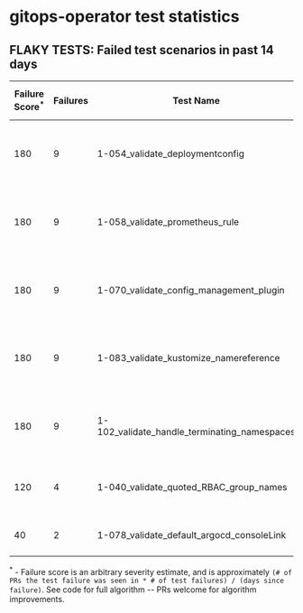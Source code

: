 # gitops-operator test statistics
## FLAKY TESTS: Failed test scenarios in past 14 days
| Failure Score<sup>*</sup> | Failures | Test Name | Last Seen | PR List and Logs 
|---|---|---|---|---|
| 180 | 9 | 1-054_validate_deploymentconfig  |  | 2: [#573](https://github.com/redhat-developer/gitops-operator/pull//573)<sup>[1](https://storage.googleapis.com/origin-ci-test/pr-logs/pull/redhat-developer_gitops-operator/573/pull-ci-redhat-developer-gitops-operator-master-v4.12-kuttl-parallel/1681900928296292352/build-log.txt), [2](https://storage.googleapis.com/origin-ci-test/pr-logs/pull/redhat-developer_gitops-operator/573/pull-ci-redhat-developer-gitops-operator-master-v4.11-kuttl-parallel/1681900925993619456/build-log.txt), [3](https://storage.googleapis.com/origin-ci-test/pr-logs/pull/redhat-developer_gitops-operator/573/pull-ci-redhat-developer-gitops-operator-master-v4.10-kuttl-parallel/1681900925842624512/build-log.txt)</sup> [#559](https://github.com/redhat-developer/gitops-operator/pull//559)<sup>[1](https://storage.googleapis.com/origin-ci-test/pr-logs/pull/redhat-developer_gitops-operator/559/pull-ci-redhat-developer-gitops-operator-master-v4.11-kuttl-parallel/1680879726194855936/build-log.txt), [2](https://storage.googleapis.com/origin-ci-test/pr-logs/pull/redhat-developer_gitops-operator/559/pull-ci-redhat-developer-gitops-operator-master-v4.12-kuttl-parallel/1680879728493334528/build-log.txt), [3](https://storage.googleapis.com/origin-ci-test/pr-logs/pull/redhat-developer_gitops-operator/559/pull-ci-redhat-developer-gitops-operator-master-v4.11-kuttl-parallel/1680898754682556416/build-log.txt), [4](https://storage.googleapis.com/origin-ci-test/pr-logs/pull/redhat-developer_gitops-operator/559/pull-ci-redhat-developer-gitops-operator-master-v4.10-kuttl-parallel/1680879726186467328/build-log.txt), [5](https://storage.googleapis.com/origin-ci-test/pr-logs/pull/redhat-developer_gitops-operator/559/pull-ci-redhat-developer-gitops-operator-master-v4.10-kuttl-parallel/1680898754653196288/build-log.txt), [6](https://storage.googleapis.com/origin-ci-test/pr-logs/pull/redhat-developer_gitops-operator/559/pull-ci-redhat-developer-gitops-operator-master-v4.12-kuttl-parallel/1680898754711916544/build-log.txt)</sup> 
| 180 | 9 | 1-058_validate_prometheus_rule  |  | 2: [#573](https://github.com/redhat-developer/gitops-operator/pull//573)<sup>[1](https://storage.googleapis.com/origin-ci-test/pr-logs/pull/redhat-developer_gitops-operator/573/pull-ci-redhat-developer-gitops-operator-master-v4.12-kuttl-parallel/1681900928296292352/build-log.txt), [2](https://storage.googleapis.com/origin-ci-test/pr-logs/pull/redhat-developer_gitops-operator/573/pull-ci-redhat-developer-gitops-operator-master-v4.11-kuttl-parallel/1681900925993619456/build-log.txt), [3](https://storage.googleapis.com/origin-ci-test/pr-logs/pull/redhat-developer_gitops-operator/573/pull-ci-redhat-developer-gitops-operator-master-v4.10-kuttl-parallel/1681900925842624512/build-log.txt)</sup> [#559](https://github.com/redhat-developer/gitops-operator/pull//559)<sup>[1](https://storage.googleapis.com/origin-ci-test/pr-logs/pull/redhat-developer_gitops-operator/559/pull-ci-redhat-developer-gitops-operator-master-v4.11-kuttl-parallel/1680879726194855936/build-log.txt), [2](https://storage.googleapis.com/origin-ci-test/pr-logs/pull/redhat-developer_gitops-operator/559/pull-ci-redhat-developer-gitops-operator-master-v4.12-kuttl-parallel/1680879728493334528/build-log.txt), [3](https://storage.googleapis.com/origin-ci-test/pr-logs/pull/redhat-developer_gitops-operator/559/pull-ci-redhat-developer-gitops-operator-master-v4.11-kuttl-parallel/1680898754682556416/build-log.txt), [4](https://storage.googleapis.com/origin-ci-test/pr-logs/pull/redhat-developer_gitops-operator/559/pull-ci-redhat-developer-gitops-operator-master-v4.10-kuttl-parallel/1680879726186467328/build-log.txt), [5](https://storage.googleapis.com/origin-ci-test/pr-logs/pull/redhat-developer_gitops-operator/559/pull-ci-redhat-developer-gitops-operator-master-v4.10-kuttl-parallel/1680898754653196288/build-log.txt), [6](https://storage.googleapis.com/origin-ci-test/pr-logs/pull/redhat-developer_gitops-operator/559/pull-ci-redhat-developer-gitops-operator-master-v4.12-kuttl-parallel/1680898754711916544/build-log.txt)</sup> 
| 180 | 9 | 1-070_validate_config_management_plugin  |  | 2: [#573](https://github.com/redhat-developer/gitops-operator/pull//573)<sup>[1](https://storage.googleapis.com/origin-ci-test/pr-logs/pull/redhat-developer_gitops-operator/573/pull-ci-redhat-developer-gitops-operator-master-v4.12-kuttl-parallel/1681900928296292352/build-log.txt), [2](https://storage.googleapis.com/origin-ci-test/pr-logs/pull/redhat-developer_gitops-operator/573/pull-ci-redhat-developer-gitops-operator-master-v4.11-kuttl-parallel/1681900925993619456/build-log.txt), [3](https://storage.googleapis.com/origin-ci-test/pr-logs/pull/redhat-developer_gitops-operator/573/pull-ci-redhat-developer-gitops-operator-master-v4.10-kuttl-parallel/1681900925842624512/build-log.txt)</sup> [#559](https://github.com/redhat-developer/gitops-operator/pull//559)<sup>[1](https://storage.googleapis.com/origin-ci-test/pr-logs/pull/redhat-developer_gitops-operator/559/pull-ci-redhat-developer-gitops-operator-master-v4.11-kuttl-parallel/1680879726194855936/build-log.txt), [2](https://storage.googleapis.com/origin-ci-test/pr-logs/pull/redhat-developer_gitops-operator/559/pull-ci-redhat-developer-gitops-operator-master-v4.12-kuttl-parallel/1680879728493334528/build-log.txt), [3](https://storage.googleapis.com/origin-ci-test/pr-logs/pull/redhat-developer_gitops-operator/559/pull-ci-redhat-developer-gitops-operator-master-v4.11-kuttl-parallel/1680898754682556416/build-log.txt), [4](https://storage.googleapis.com/origin-ci-test/pr-logs/pull/redhat-developer_gitops-operator/559/pull-ci-redhat-developer-gitops-operator-master-v4.10-kuttl-parallel/1680879726186467328/build-log.txt), [5](https://storage.googleapis.com/origin-ci-test/pr-logs/pull/redhat-developer_gitops-operator/559/pull-ci-redhat-developer-gitops-operator-master-v4.10-kuttl-parallel/1680898754653196288/build-log.txt), [6](https://storage.googleapis.com/origin-ci-test/pr-logs/pull/redhat-developer_gitops-operator/559/pull-ci-redhat-developer-gitops-operator-master-v4.12-kuttl-parallel/1680898754711916544/build-log.txt)</sup> 
| 180 | 9 | 1-083_validate_kustomize_namereference  |  | 2: [#573](https://github.com/redhat-developer/gitops-operator/pull//573)<sup>[1](https://storage.googleapis.com/origin-ci-test/pr-logs/pull/redhat-developer_gitops-operator/573/pull-ci-redhat-developer-gitops-operator-master-v4.12-kuttl-parallel/1681900928296292352/build-log.txt), [2](https://storage.googleapis.com/origin-ci-test/pr-logs/pull/redhat-developer_gitops-operator/573/pull-ci-redhat-developer-gitops-operator-master-v4.11-kuttl-parallel/1681900925993619456/build-log.txt), [3](https://storage.googleapis.com/origin-ci-test/pr-logs/pull/redhat-developer_gitops-operator/573/pull-ci-redhat-developer-gitops-operator-master-v4.10-kuttl-parallel/1681900925842624512/build-log.txt)</sup> [#559](https://github.com/redhat-developer/gitops-operator/pull//559)<sup>[1](https://storage.googleapis.com/origin-ci-test/pr-logs/pull/redhat-developer_gitops-operator/559/pull-ci-redhat-developer-gitops-operator-master-v4.11-kuttl-parallel/1680879726194855936/build-log.txt), [2](https://storage.googleapis.com/origin-ci-test/pr-logs/pull/redhat-developer_gitops-operator/559/pull-ci-redhat-developer-gitops-operator-master-v4.12-kuttl-parallel/1680879728493334528/build-log.txt), [3](https://storage.googleapis.com/origin-ci-test/pr-logs/pull/redhat-developer_gitops-operator/559/pull-ci-redhat-developer-gitops-operator-master-v4.11-kuttl-parallel/1680898754682556416/build-log.txt), [4](https://storage.googleapis.com/origin-ci-test/pr-logs/pull/redhat-developer_gitops-operator/559/pull-ci-redhat-developer-gitops-operator-master-v4.10-kuttl-parallel/1680879726186467328/build-log.txt), [5](https://storage.googleapis.com/origin-ci-test/pr-logs/pull/redhat-developer_gitops-operator/559/pull-ci-redhat-developer-gitops-operator-master-v4.10-kuttl-parallel/1680898754653196288/build-log.txt), [6](https://storage.googleapis.com/origin-ci-test/pr-logs/pull/redhat-developer_gitops-operator/559/pull-ci-redhat-developer-gitops-operator-master-v4.12-kuttl-parallel/1680898754711916544/build-log.txt)</sup> 
| 180 | 9 | 1-102_validate_handle_terminating_namespaces  |  | 2: [#573](https://github.com/redhat-developer/gitops-operator/pull//573)<sup>[1](https://storage.googleapis.com/origin-ci-test/pr-logs/pull/redhat-developer_gitops-operator/573/pull-ci-redhat-developer-gitops-operator-master-v4.12-kuttl-parallel/1681900928296292352/build-log.txt), [2](https://storage.googleapis.com/origin-ci-test/pr-logs/pull/redhat-developer_gitops-operator/573/pull-ci-redhat-developer-gitops-operator-master-v4.11-kuttl-parallel/1681900925993619456/build-log.txt), [3](https://storage.googleapis.com/origin-ci-test/pr-logs/pull/redhat-developer_gitops-operator/573/pull-ci-redhat-developer-gitops-operator-master-v4.10-kuttl-parallel/1681900925842624512/build-log.txt)</sup> [#559](https://github.com/redhat-developer/gitops-operator/pull//559)<sup>[1](https://storage.googleapis.com/origin-ci-test/pr-logs/pull/redhat-developer_gitops-operator/559/pull-ci-redhat-developer-gitops-operator-master-v4.11-kuttl-parallel/1680879726194855936/build-log.txt), [2](https://storage.googleapis.com/origin-ci-test/pr-logs/pull/redhat-developer_gitops-operator/559/pull-ci-redhat-developer-gitops-operator-master-v4.12-kuttl-parallel/1680879728493334528/build-log.txt), [3](https://storage.googleapis.com/origin-ci-test/pr-logs/pull/redhat-developer_gitops-operator/559/pull-ci-redhat-developer-gitops-operator-master-v4.11-kuttl-parallel/1680898754682556416/build-log.txt), [4](https://storage.googleapis.com/origin-ci-test/pr-logs/pull/redhat-developer_gitops-operator/559/pull-ci-redhat-developer-gitops-operator-master-v4.10-kuttl-parallel/1680879726186467328/build-log.txt), [5](https://storage.googleapis.com/origin-ci-test/pr-logs/pull/redhat-developer_gitops-operator/559/pull-ci-redhat-developer-gitops-operator-master-v4.10-kuttl-parallel/1680898754653196288/build-log.txt), [6](https://storage.googleapis.com/origin-ci-test/pr-logs/pull/redhat-developer_gitops-operator/559/pull-ci-redhat-developer-gitops-operator-master-v4.12-kuttl-parallel/1680898754711916544/build-log.txt)</sup> 
| 120 | 4 | 1-040_validate_quoted_RBAC_group_names  |  | 3: [#559](https://github.com/redhat-developer/gitops-operator/pull//559)<sup>[1](https://storage.googleapis.com/origin-ci-test/pr-logs/pull/redhat-developer_gitops-operator/559/pull-ci-redhat-developer-gitops-operator-master-v4.10-kuttl-sequential/1679768244799410176/build-log.txt)</sup> [#540](https://github.com/redhat-developer/gitops-operator/pull//540)<sup>[1](https://storage.googleapis.com/origin-ci-test/pr-logs/pull/redhat-developer_gitops-operator/540/pull-ci-redhat-developer-gitops-operator-master-v4.12-kuttl-sequential/1679364104562675712/build-log.txt)</sup> [#482](https://github.com/redhat-developer/gitops-operator/pull//482)<sup>[1](https://storage.googleapis.com/origin-ci-test/pr-logs/pull/redhat-developer_gitops-operator/482/pull-ci-redhat-developer-gitops-operator-master-v4.10-kuttl-sequential/1679702234536873984/build-log.txt)</sup> 
| 40 | 2 | 1-078_validate_default_argocd_consoleLink  |  | 2: [#573](https://github.com/redhat-developer/gitops-operator/pull//573)<sup>[1](https://storage.googleapis.com/origin-ci-test/pr-logs/pull/redhat-developer_gitops-operator/573/pull-ci-redhat-developer-gitops-operator-master-v4.10-kuttl-sequential/1681900925876178944/build-log.txt)</sup> [#559](https://github.com/redhat-developer/gitops-operator/pull//559)<sup>[1](https://storage.googleapis.com/origin-ci-test/pr-logs/pull/redhat-developer_gitops-operator/559/pull-ci-redhat-developer-gitops-operator-master-v4.11-kuttl-sequential/1682401830471995392/build-log.txt)</sup> 



<sup>*</sup> - Failure score is an arbitrary severity estimate, and is approximately `(# of PRs the test failure was seen in * # of test failures) / (days since failure)`. See code for full algorithm -- PRs welcome for algorithm improvements.

